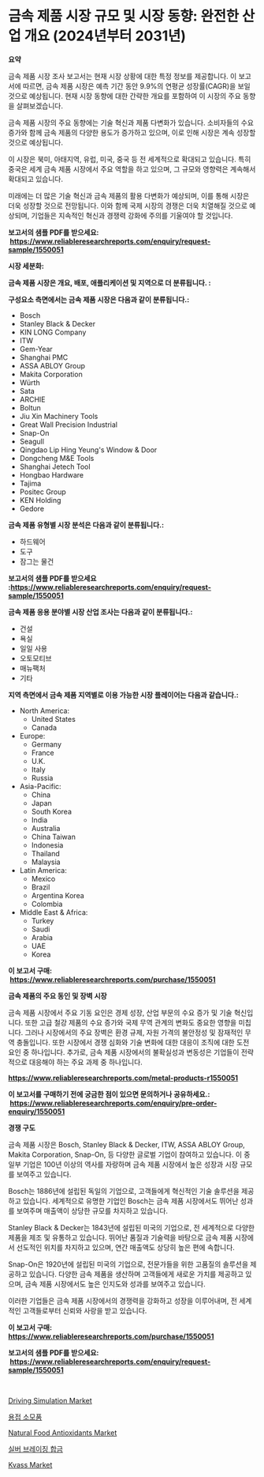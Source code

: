 <p><h1>금속 제품 시장 규모 및 시장 동향: 완전한 산업 개요 (2024년부터 2031년)</h1></p><p><strong>요약</strong></p>
<p><p>금속 제품 시장 조사 보고서는 현재 시장 상황에 대한 특정 정보를 제공합니다. 이 보고서에 따르면, 금속 제품 시장은 예측 기간 동안 9.9%의 연평균 성장률(CAGR)을 보일 것으로 예상됩니다. 현재 시장 동향에 대한 간략한 개요를 포함하여 이 시장의 주요 동향을 살펴보겠습니다.</p><p>금속 제품 시장의 주요 동향에는 기술 혁신과 제품 다변화가 있습니다. 소비자들의 수요 증가와 함께 금속 제품의 다양한 용도가 증가하고 있으며, 이로 인해 시장은 계속 성장할 것으로 예상됩니다.</p><p>이 시장은 북미, 아태지역, 유럽, 미국, 중국 등 전 세계적으로 확대되고 있습니다. 특히 중국은 세계 금속 제품 시장에서 주요 역할을 하고 있으며, 그 규모와 영향력은 계속해서 확대되고 있습니다.</p><p>미래에는 더 많은 기술 혁신과 금속 제품의 활용 다변화가 예상되며, 이를 통해 시장은 더욱 성장할 것으로 전망됩니다. 이와 함께 국제 시장의 경쟁은 더욱 치열해질 것으로 예상되며, 기업들은 지속적인 혁신과 경쟁력 강화에 주의를 기울여야 할 것입니다.</p></p>
<p><strong>보고서의 샘플 PDF를 받으세요: &nbsp;<a href="https://www.reliableresearchreports.com/enquiry/request-sample/1550051">https://www.reliableresearchreports.com/enquiry/request-sample/1550051</a></strong></p>
<p><strong>시장 세분화:</strong></p>
<p><strong> 금속 제품 시장은 개요, 배포, 애플리케이션 및 지역으로 더 분류됩니다. :</strong></p>
<p><strong>구성요소 측면에서는 금속 제품 시장은 다음과 같이 분류됩니다.:</strong></p>
<p><ul><li>Bosch</li><li>Stanley Black & Decker</li><li>KIN LONG Company</li><li>ITW</li><li>Gem-Year</li><li>Shanghai PMC</li><li>ASSA ABLOY Group</li><li>Makita Corporation</li><li>Würth</li><li>Sata</li><li>ARCHIE</li><li>Boltun</li><li>Jiu Xin Machinery Tools</li><li>Great Wall Precision Industrial</li><li>Snap-On</li><li>Seagull</li><li>Qingdao Lip Hing Yeung's Window & Door</li><li>Dongcheng M&E Tools</li><li>Shanghai Jetech Tool</li><li>Hongbao Hardware</li><li>Tajima</li><li>Positec Group</li><li>KEN Holding</li><li>Gedore</li></ul></p>
<p><strong> 금속 제품 유형별 시장 분석은 다음과 같이 분류됩니다.:</strong></p>
<p><ul><li>하드웨어</li><li>도구</li><li>잠그는 물건</li></ul></p>
<p><strong>보고서의 샘플 PDF를 받으세요 :<a href="https://www.reliableresearchreports.com/enquiry/request-sample/1550051">https://www.reliableresearchreports.com/enquiry/request-sample/1550051</a></strong></p>
<p><strong> 금속 제품 응용 분야별 시장 산업 조사는 다음과 같이 분류됩니다.:</strong></p>
<p><ul><li>건설</li><li>욕실</li><li>일일 사용</li><li>오토모티브</li><li>매뉴팩처</li><li>기타</li></ul></p>
<p><strong>지역 측면에서 금속 제품 지역별로 이용 가능한 시장 플레이어는 다음과 같습니다.:</strong></p>
<p><ul>
    <li>
        North America:
        <ul>
            <li>United States</li>
            <li>Canada</li>
        </ul>
    </li>
    <li>
        Europe:
        <ul>
            <li>Germany</li>
            <li>France</li>
            <li>U.K.</li>
            <li>Italy</li>
            <li>Russia</li>
        </ul>
    </li>
    <li>
        Asia-Pacific:
        <ul>
            <li>China</li>
            <li>Japan</li>
            <li>South Korea</li>
            <li>India</li>
            <li>Australia</li>
            <li>China Taiwan</li>
            <li>Indonesia</li>
            <li>Thailand</li>
            <li>Malaysia</li>
        </ul>
    </li>
    <li>
        Latin America:
        <ul>
            <li>Mexico</li>
            <li>Brazil</li>
            <li>Argentina Korea</li>
            <li>Colombia</li>
        </ul>
    </li>
    <li>
        Middle East & Africa:
        <ul>
            <li>Turkey</li>
            <li>Saudi</li>
            <li>Arabia</li>
            <li>UAE</li>
            <li>Korea</li>
        </ul>
    </li>
    </ul></p>
<p><strong>이 보고서 구매: &nbsp;<a href="https://www.reliableresearchreports.com/purchase/1550051">https://www.reliableresearchreports.com/purchase/1550051</a></strong></p>
<p><strong>금속 제품의 주요 동인 및 장벽 시장</strong></p>
<p><p>금속 제품 시장에서 주요 기동 요인은 경제 성장, 산업 부문의 수요 증가 및 기술 혁신입니다. 또한 고급 철강 제품의 수요 증가와 국제 무역 관계의 변화도 중요한 영향을 미칩니다. 그러나 시장에서의 주요 장벽은 환경 규제, 자원 가격의 불안정성 및 잠재적인 무역 충돌입니다. 또한 시장에서 경쟁 심화와 기술 변화에 대한 대응이 조직에 대한 도전 요인 중 하나입니다. 추가로, 금속 제품 시장에서의 불확실성과 변동성은 기업들이 전략적으로 대응해야 하는 주요 과제 중 하나입니다.</p></p>
<p><strong><a href="https://www.reliableresearchreports.com/metal-products-r1550051">https://www.reliableresearchreports.com/metal-products-r1550051</a></strong></p>
<p><strong>이 보고서를 구매하기 전에 궁금한 점이 있으면 문의하거나 공유하세요.: &nbsp;<a href="https://www.reliableresearchreports.com/enquiry/pre-order-enquiry/1550051">https://www.reliableresearchreports.com/enquiry/pre-order-enquiry/1550051</a></strong></p>
<p><strong>경쟁 구도</strong></p>
<p><p>금속 제품 시장은 Bosch, Stanley Black & Decker, ITW, ASSA ABLOY Group, Makita Corporation, Snap-On, 등 다양한 글로벌 기업이 참여하고 있습니다. 이 중 일부 기업은 100년 이상의 역사를 자랑하며 금속 제품 시장에서 높은 성장과 시장 규모를 보여주고 있습니다.</p><p>Bosch는 1886년에 설립된 독일의 기업으로, 고객들에게 혁신적인 기술 솔루션을 제공하고 있습니다. 세계적으로 유명한 기업인 Bosch는 금속 제품 시장에서도 뛰어난 성과를 보여주며 매출액이 상당한 규모를 차지하고 있습니다.</p><p>Stanley Black & Decker는 1843년에 설립된 미국의 기업으로, 전 세계적으로 다양한 제품을 제조 및 유통하고 있습니다. 뛰어난 품질과 기술력을 바탕으로 금속 제품 시장에서 선도적인 위치를 차지하고 있으며, 연간 매출액도 상당히 높은 편에 속합니다.</p><p>Snap-On은 1920년에 설립된 미국의 기업으로, 전문가들을 위한 고품질의 솔루션을 제공하고 있습니다. 다양한 금속 제품을 생산하며 고객들에게 새로운 가치를 제공하고 있으며, 금속 제품 시장에서도 높은 인지도와 성과를 보여주고 있습니다.</p><p>이러한 기업들은 금속 제품 시장에서의 경쟁력을 강화하고 성장을 이루어내며, 전 세계적인 고객들로부터 신뢰와 사랑을 받고 있습니다.</p></p>
<p><strong>이 보고서 구매: &nbsp; <a href="https://www.reliableresearchreports.com/purchase/1550051">https://www.reliableresearchreports.com/purchase/1550051</a></strong></p>
<p><strong>보고서의 샘플 PDF를 받으세요: &nbsp;<a href="https://www.reliableresearchreports.com/enquiry/request-sample/1550051">https://www.reliableresearchreports.com/enquiry/request-sample/1550051</a></strong><strong></strong></p>
<p>&nbsp;</p>
<p><p><a href="https://issuu.com/reportprime-2/docs/driving-simulation-market-size-2030.pptx">Driving Simulation Market</a></p><p><a href="https://github.com/darrellockm3ytan895656/Market-Research-Report-List-1/blob/main/535871916990.md">용접 소모품</a></p><p><a href="https://github.com/lylyparadise/Market-Research-Report-List-2/blob/main/natural-food-antioxidants-market.md">Natural Food Antioxidants Market</a></p><p><a href="https://github.com/oajzkywllm460/Market-Research-Report-List-1/blob/main/498904016991.md">실버 브레이징 합금</a></p><p><a href="https://github.com/GroverBarry/Market-Research-Report-List-4/blob/main/kvass-market.md">Kvass Market</a></p></p>